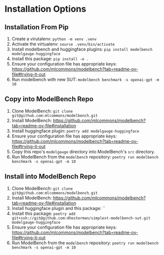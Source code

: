 # Installation Options
## Installation From Pip

1. Create a virutalenv: `python -m venv .venv`
2. Activate the virtualenv: `source .venv/bin/activate`
3. Install modelbench and huggingface plugins: `pip install modelbench modelgauge-huggingface`
4. Install this package: `pip install -e .`
5. Ensure your configuration file has appropriate keys: https://github.com/mlcommons/modelbench?tab=readme-ov-file#trying-it-out
6. Run modelbench with new SUT: `modelbench benchmark -s openai-gpt -m 10`

## Copy into ModelBench Repo

1. Clone ModelBench: `git clone git@github.com:mlcommons/modelbench.git`
2. Install ModelBench: https://github.com/mlcommons/modelbench?tab=readme-ov-file#installation
3. Install huggingface plugin: `poetry add modelgauge-huggingface`
4. Ensure your configuration file has appropriate keys: https://github.com/mlcommons/modelbench?tab=readme-ov-file#trying-it-out
5. Copy this repo's `modelgauge` directory into ModelBench's `src` directory.
6. Run ModelBench from the `modelbench` repository: `poetry run modelbench benchmark -s openai-gpt -m 10`

## Install into ModelBench Repo
1. Clone ModelBench: `git clone git@github.com:mlcommons/modelbench.git`
2. Install ModelBench: https://github.com/mlcommons/modelbench?tab=readme-ov-file#installation
3. Install huggingface plugin and this package: ``
4. Install this package: `poetry add git+ssh://git@github.com:dhosterman/simplest-modelbench-sut.git modelgauge-huggingface`
5. Ensure your configuration file has appropriate keys: https://github.com/mlcommons/modelbench?tab=readme-ov-file#trying-it-out
6. Run ModelBench from the `modelbench` repository: `poetry run modelbench benchmark -s openai-gpt -m 10`